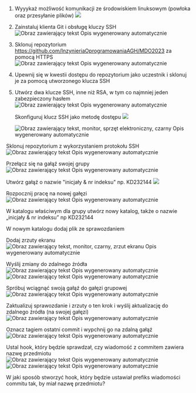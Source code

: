 1.  Wyyykaż możliwość komunikacji ze środowiskiem linuksowym (powłoka oraz przesyłanie plików) ![](./ss/Obraz1.png)
2.  Zainstaluj klienta Git i obsługę kluczy SSH ![Obraz zawierający tekst Opis wygenerowany automatycznie](./ss/Obraz2.png)
3.  Sklonuj repozytorium https://github.com/InzynieriaOprogramowaniaAGH/MDO2023 za pomocą HTTPS ![Obraz zawierający tekst Opis wygenerowany automatycznie](./ss/Obraz3.png)
4.  Upewnij się w kwestii dostępu do repozytorium jako uczestnik i sklonuj je za pomocą utworzonego klucza SSH
5.  Utwórz dwa klucze SSH, inne niż RSA, w tym co najmniej jeden zabezpieczony hasłem ![Obraz zawierający tekst Opis wygenerowany automatycznie](./ss/Obraz4.png)

    Skonfiguruj klucz SSH jako metodę dostępu ![](./ss/Obraz5.png)

    ![Obraz zawierający tekst, monitor, sprzęt elektroniczny, czarny Opis wygenerowany automatycznie](./ss/Obraz6.png)

Sklonuj repozytorium z wykorzystaniem protokołu SSH ![Obraz zawierający tekst Opis wygenerowany automatycznie](./ss/Obraz7.png)

Przełącz się na gałąź swojej grupy ![Obraz zawierający tekst Opis wygenerowany automatycznie](./ss/Obraz8.png)

Utwórz gałąź o nazwie "inicjały & nr indeksu" np. KD232144 ![](./ss/Obraz9.png)

Rozpocznij pracę na nowej gałęzi ![Obraz zawierający tekst Opis wygenerowany automatycznie](./ss/Obraz10.png)

W katalogu właściwym dla grupy utwórz nowy katalog, także o nazwie „inicjały & nr indeksu” np KD232144

W nowym katalogu dodaj plik ze sprawozdaniem

Dodaj zrzuty ekranu ![Obraz zawierający tekst, monitor, czarny, zrzut ekranu Opis wygenerowany automatycznie](./ss/Obraz11.png)

Wyślij zmiany do zdalnego źródła ![Obraz zawierający tekst Opis wygenerowany automatycznie](./ss/Obraz12.png) ![Obraz zawierający tekst Opis wygenerowany automatycznie](./ss/Obraz13.png)

Spróbuj wciągnąć swoją gałąź do gałęzi grupowej ![Obraz zawierający tekst Opis wygenerowany automatycznie](./ss/Obraz14.png)

Zaktualizuj sprawozdanie i zrzuty o ten krok i wyślij aktualizację do zdalnego źródła (na swojej gałęzi) ![Obraz zawierający tekst Opis wygenerowany automatycznie](./ss/Obraz15.png)

Oznacz tagiem ostatni commit i wypchnij go na zdalną gałąź ![Obraz zawierający tekst Opis wygenerowany automatycznie](./ss/Obraz16.png)

Ustal hook, który będzie sprawdzał, czy wiadomość z commitem zawiera nazwę przedmiotu ![Obraz zawierający tekst Opis wygenerowany automatycznie](./ss/Obraz17.png) ![Obraz zawierający tekst Opis wygenerowany automatycznie](./ss/Obraz18.png)

W jaki sposób stworzyć hook, który będzie ustawiał prefiks wiadomości commitu tak, by miał nazwę przedmiotu?
